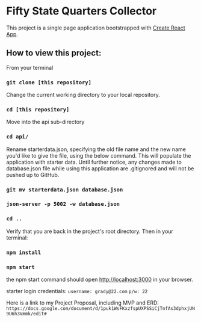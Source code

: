 # Fifty State Quarters Collector

This project is a single page application bootstrapped with [Create React App](https://github.com/facebook/create-react-app).

## How to view this project:
From your terminal
### `git clone [this repository]`
Change the current working directory to your local repository.
### `cd [this repository]`
Move into the api sub-directory
### `cd api/`

Rename starterdata.json, specifying the old file name and the new name you'd like to give the file, using the below command. This will populate the application with starter data.  Until further notice, any changes made to database.json file while using this application are .gitignored and will not be pushed up to GitHub.

### `git mv starterdata.json database.json`

### `json-server -p 5002 -w database.json`
### `cd .. `
Verify that you are back in the project's root directory. Then in your terminal:
### `npm install`
### `npm start`


the npm start command should open [http://localhost:3000](http://localhost:3000) in your browser.

starter login credentials:
`username: grady@22.com`
`p/w: 22`

Here is a link to my Project Proposal, including MVP and ERD:
`https://docs.google.com/document/d/1puk1WsFKxzfspUXPSSiCjTnfAs3dphxjUN9U6h3Vmmk/edit#`